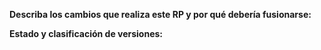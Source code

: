 **Describa los cambios que realiza este RP y por qué debería fusionarse:**



**Estado y clasificación de versiones:**

<!--
Mueva las líneas que se aplican a usted fuera del comentario:
- Los cambios de código se han probado con la API de Discord, o no hay cambios de código.
- Sé cómo actualizar las mecanografías y lo he hecho, o las mecanografías no necesitan actualizarse
- Este PR cambia la interfaz de la biblioteca (métodos o parámetros agregados)
- Este RP incluye cambios importantes (métodos eliminados o renombrados, parámetros movidos o eliminados)
- Este PR **solo** incluye cambios que no son de código, como cambios en la documentación, README, etc.
-->
